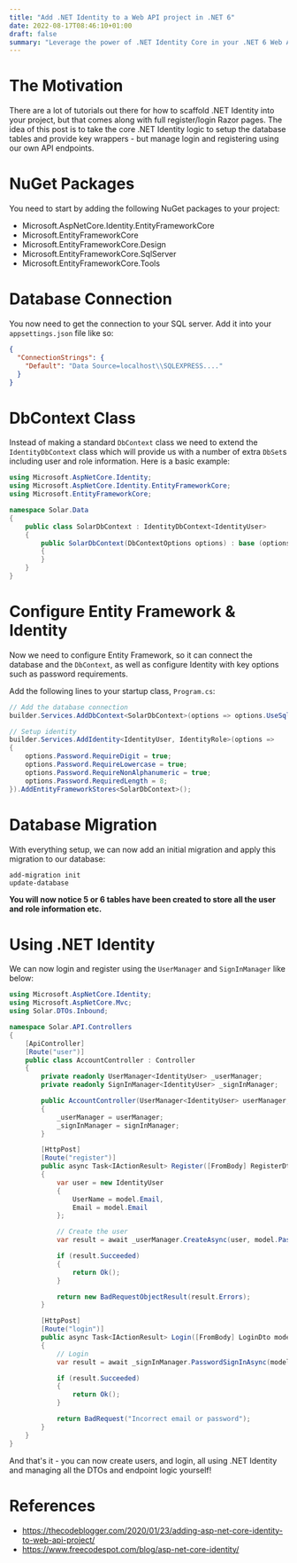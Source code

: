 ```yaml
---
title: "Add .NET Identity to a Web API project in .NET 6"
date: 2022-08-17T08:46:10+01:00
draft: false
summary: "Leverage the power of .NET Identity Core in your .NET 6 Web API project to manage users, logins and roles"
---
```


# The Motivation

There are a lot of tutorials out there for how to scaffold .NET Identity into your project, but that comes along with full register/login Razor pages. The idea of this post is to take the core .NET Identity logic to setup the database tables and provide key wrappers - but manage login and registering using our own API endpoints.

# NuGet Packages

You need to start by adding the following NuGet packages to your project:

- Microsoft.AspNetCore.Identity.EntityFrameworkCore
- Microsoft.EntityFrameworkCore
- Microsoft.EntityFrameworkCore.Design
- Microsoft.EntityFrameworkCore.SqlServer
- Microsoft.EntityFrameworkCore.Tools

# Database Connection

You now need to get the connection to your SQL server. Add it into your `appsettings.json` file like so:

```json
{
  "ConnectionStrings": {
    "Default": "Data Source=localhost\\SQLEXPRESS...."
  }
}
```

# DbContext Class

Instead of making a standard `DbContext` class we need to extend the `IdentityDbContext` class which will provide us with a number of extra `DbSet`s including user and role information. Here is a basic example:

```csharp
using Microsoft.AspNetCore.Identity;
using Microsoft.AspNetCore.Identity.EntityFrameworkCore;
using Microsoft.EntityFrameworkCore;

namespace Solar.Data
{
    public class SolarDbContext : IdentityDbContext<IdentityUser>
    {
        public SolarDbContext(DbContextOptions options) : base (options)
        {
        }
    }
}
```

# Configure Entity Framework & Identity

Now we need to configure Entity Framework, so it can connect the database and the `DbContext`, as well as configure Identity with key options such as password requirements.

Add the following lines to your startup class, `Program.cs`:

```csharp
// Add the database connection
builder.Services.AddDbContext<SolarDbContext>(options => options.UseSqlServer(builder.Configuration.GetConnectionString("Default")));

// Setup identity
builder.Services.AddIdentity<IdentityUser, IdentityRole>(options =>
{
    options.Password.RequireDigit = true;
    options.Password.RequireLowercase = true;
    options.Password.RequireNonAlphanumeric = true;
    options.Password.RequiredLength = 8;
}).AddEntityFrameworkStores<SolarDbContext>();
```

# Database Migration

With everything setup, we can now add an initial migration and apply this migration to our database:

```
add-migration init
update-database
```

**You will now notice 5 or 6 tables have been created to store all the user and role information etc.**

# Using .NET Identity

We can now login and register using the `UserManager` and `SignInManager` like below:

```csharp
using Microsoft.AspNetCore.Identity;
using Microsoft.AspNetCore.Mvc;
using Solar.DTOs.Inbound;

namespace Solar.API.Controllers
{
    [ApiController]
    [Route("user")]
    public class AccountController : Controller
    {
        private readonly UserManager<IdentityUser> _userManager;
        private readonly SignInManager<IdentityUser> _signInManager;

        public AccountController(UserManager<IdentityUser> userManager, SignInManager<IdentityUser> signInManager)
        {
            _userManager = userManager;
            _signInManager = signInManager;
        }

        [HttpPost]
        [Route("register")]
        public async Task<IActionResult> Register([FromBody] RegisterDto model)
        {
            var user = new IdentityUser
            {
                UserName = model.Email,
                Email = model.Email
            };

            // Create the user
            var result = await _userManager.CreateAsync(user, model.Password);

            if (result.Succeeded)
            {
                return Ok();
            }

            return new BadRequestObjectResult(result.Errors);
        }

        [HttpPost]
        [Route("login")]
        public async Task<IActionResult> Login([FromBody] LoginDto model)
        {
            // Login
            var result = await _signInManager.PasswordSignInAsync(model.Email, model.Password, model.RememberMe, false);

            if (result.Succeeded)
            {
                return Ok();
            }

            return BadRequest("Incorrect email or password");
        }
    }
}
```

And that's it - you can now create users, and login, all using .NET Identity and managing all the DTOs and endpoint logic yourself!

# References

- https://thecodeblogger.com/2020/01/23/adding-asp-net-core-identity-to-web-api-project/
- https://www.freecodespot.com/blog/asp-net-core-identity/

